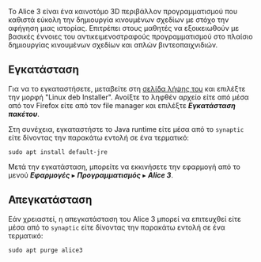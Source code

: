 Το Alice 3 είναι ένα καινοτόμο 3D περιβάλλον προγραμματισμού που καθιστά εύκολη
την δημιουργία κινουμένων σχεδίων με στόχο την αφήγηση μιας ιστορίας. Επιτρέπει
στους μαθητές να εξοικειωθούν με βασικές έννοιες του αντικειμενοστραφούς
προγραμματισμού στο πλαίσιο δημιουργίας κινουμένων σχεδίων και απλών
βιντεοπαιχνιδιών.

## Εγκατάσταση

Για να το εγκαταστήσετε, μεταβείτε στη [σελίδα λήψης
του](https://www.alice.org/get-alice/alice-3/) και επιλέξτε την μορφή "Linux
deb Installer". Ανοίξτε το ληφθέν αρχείο είτε από μέσα από τον Firefox είτε από
τον file manager και επιλέξτε ***Εγκατάσταση πακέτου***.

Στη συνέχεια, εγκαταστήστε το Java runtime είτε μέσα από το `synaptic` είτε
δίνοντας την παρακάτω εντολή σε ένα τερματικό:

```shell
sudo apt install default-jre
```

Μετά την εγκατάσταση, μπορείτε να εκκινήσετε την εφαρμογή από το μενού
***Εφαρμογές*** ▸ ***Προγραμματισμός*** ▸ ***Alice 3***.

## Απεγκατάσταση

Εάν χρειαστεί, η απεγκατάσταση του Alice 3 μπορεί να επιτευχθεί είτε μέσα από
το `synaptic` είτε δίνοντας την παρακάτω εντολή σε ένα τερματικό:

```shell
sudo apt purge alice3
```
